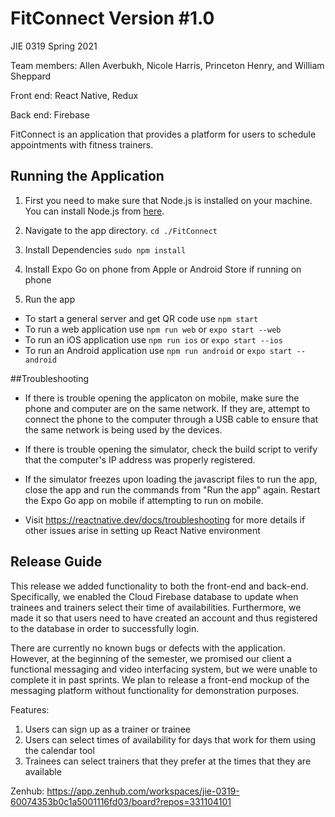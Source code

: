 # FitConnect Version #1.0 
JIE 0319 Spring 2021 

Team members: Allen Averbukh, Nicole Harris, Princeton Henry, and William Sheppard

Front end: React Native, Redux

Back end: Firebase

FitConnect is an application that provides a platform for users to schedule appointments with fitness trainers. 

## Running the Application

1. First you need to make sure that Node.js is installed on your machine. You can install Node.js from [here](https://nodejs.org/en/download/).

1. Navigate to the app directory. `cd ./FitConnect`

1. Install Dependencies `sudo npm install`

1. Install Expo Go on phone from Apple or Android Store if running on phone 

1. Run the app

* To start a general server and get QR code use `npm start`
* To run a web application use `npm run web` or `expo start --web`
* To run an iOS application use `npm run ios` or `expo start --ios` 
* To run an Android application use `npm run android` or `expo start --android`

##Troubleshooting 
* If there is trouble opening the applicaton on mobile, make sure the phone and computer are on the same network. If they are, attempt to connect the phone to the computer through a USB cable to ensure that the same network is being used by the devices. 

* If there is trouble opening the simulator, check the build script to verify that the computer's IP address was properly registered. 

* If the simulator freezes upon loading the javascript files to run the app, close the app and run the commands from "Run the app" again. Restart the Expo Go app on mobile if attempting to run on mobile. 

* Visit https://reactnative.dev/docs/troubleshooting for more details if other issues arise in setting up React Native environment 


## Release Guide
This release we added functionality to both the front-end and back-end. Specifically, we enabled the Cloud Firebase database to update when trainees and trainers select their time of availabilities. Furthermore, we made it so that users need to have created an account and thus registered to the database in order to successfully login. 

There are currently no known bugs or defects with the application. However, at the beginning of the semester, we promised our client a functional messaging and video interfacing system, but we were unable to complete it in past sprints. 
We plan to release a front-end mockup of the messaging platform without functionality for demonstration purposes. 

Features: 
1. Users can sign up as a trainer or trainee 
2. Users can select times of availability for days that work for them using the calendar tool 
3. Trainees can select trainers that they prefer at the times that they are available 





Zenhub: https://app.zenhub.com/workspaces/jie-0319-60074353b0c1a5001116fd03/board?repos=331104101
